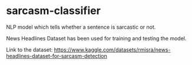 # sarcasm-classifier
NLP model which tells whether a sentence is sarcastic or not.

News Headlines Dataset has been used for training and testing the model.

Link to the dataset: https://www.kaggle.com/datasets/rmisra/news-headlines-dataset-for-sarcasm-detection
